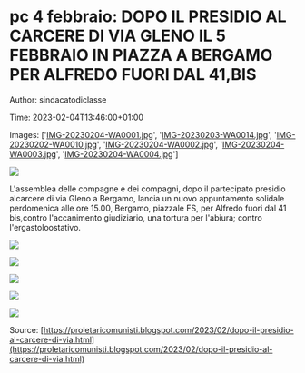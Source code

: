 # pc 4 febbraio: DOPO IL PRESIDIO AL CARCERE DI VIA GLENO IL 5 FEBBRAIO IN PIAZZA A BERGAMO PER ALFREDO FUORI DAL 41,BIS

Author: sindacatodiclasse

Time: 2023-02-04T13:46:00+01:00

Images: ['[IMG-20230204-WA0001.jpg](https://blogger.googleusercontent.com/img/b/R29vZ2xl/AVvXsEiArfg7SKfp-i3vqXkkL7CPwaS5uHljjMsqnqWui0QF-cMUCPWMEDP5oSsngOyh4eeMOHXaYtZ6KLAkIPmS1dDHdWbbhb3Xjbca_Zw3aTmQRfIo64abY-NSyi3LumFJMwyn4_stWGtplXRLKLMO-4XfRlzolCaDuBQasM8Eo3n5Z0htQgE9wcY7Et7T/w640-h360/IMG-20230204-WA0001.jpg)', '[IMG-20230203-WA0014.jpg](https://blogger.googleusercontent.com/img/b/R29vZ2xl/AVvXsEiJZVdevNQk7_vYO2bJgIsPA19-LRWum68jBDwnspnEPUL6SVhrMor9pxmA1ehe_sTwQizPSOnksf1bC31gNaXX98e74-umOnLCfo-eqXeLfYZid7OA6h45dPLjg-TMALDAUjTnKta3t_71PNaRWlMP8dldi1t59SUgybdlr48VINLqycgWx_LJL-FB/w640-h320/IMG-20230203-WA0014.jpg)', '[IMG-20230202-WA0010.jpg](https://blogger.googleusercontent.com/img/b/R29vZ2xl/AVvXsEiidTytAiUK-nZ70EBT_rrmWWdYcH7x3O7cKsTVOlfAu5wYINQZp2FSTS9uatlIojLaM2KJT729VQBAmliO5CmLAPnl1_FfyBymN7kaO1b6yev1M3Jz5klL1bJ_8i1dIRz35NJaQMqs0Q4OskCFKMnzRUBwZW0epGbhCksaLvurJfYWHUyxtFlujdGD/w279-h400/IMG-20230202-WA0010.jpg)', '[IMG-20230204-WA0002.jpg](https://blogger.googleusercontent.com/img/b/R29vZ2xl/AVvXsEjgHUVKcBlzy1rQ_YDKw-yvVYZCuSqrSsIRB4sF1la-qSGyrGsEtIohoUCONj0VlEzrSscHv_0_49ytbg2O3Be0EJvyBRQDPz4AyalU24zgmdNHJWfH9qCnDhnB0EzvzD9evD1psEJDFpwHbM0EF9NmnA-RuJAunvZmh2k04PyzKLlulAjQV1rVtWlU/w400-h225/IMG-20230204-WA0002.jpg)', '[IMG-20230204-WA0003.jpg](https://blogger.googleusercontent.com/img/b/R29vZ2xl/AVvXsEhpiLCACJUqstwpwJdnm1BtqhkMCgihf-KSOxQr-ARHSSfiD2g4387-jeZEC64oe3g402FSxeqG0VIhRbFY0QfQCXWi__rO8Ea7w70SkPM3EHmxlJC6BryqFYZ4nTvVeT0aFp96-rbWuCjYzcTdMsZbWuQWR4RZzoU9yqmxbR4Hq6njBSaUJU3sSIIA/w400-h225/IMG-20230204-WA0003.jpg)', '[IMG-20230204-WA0004.jpg](https://blogger.googleusercontent.com/img/b/R29vZ2xl/AVvXsEhnsSM858QPiEv3T_pDcZTn34dZaChkCfAhpd0EesZSLfFRcNSSglWPwlb8EHY3tZOxdr_8qeCN64U7crjgtK3Kqt7oP5iXIOQAG9U6ObsSFs5cXtz_w1gbq2E9fapcMHnzTzPryLvkguNHcuyuR_tHjaDOZt_hQ3kewINIruP9f0NhMyGOvvS4CzAT/w400-h225/IMG-20230204-WA0004.jpg)']

<!--METADATA-->

![](../Images/2023-02-04T13:46:00+01:00/IMG-20230204-WA0001.jpg)

L'assemblea delle compagne e dei compagni, dopo il partecipato presidio alcarcere di via Gleno a Bergamo, lancia un nuovo appuntamento solidale perdomenica alle ore 15.00, Bergamo, piazzale FS, per Alfredo fuori dal 41 bis,contro l'accanimento giudiziario, una tortura per l'abiura; contro l'ergastoloostativo.

[![](../Images/2023-02-04T13:46:00+01:00/IMG-20230203-WA0014.jpg)](https://blogger.googleusercontent.com/img/b/R29vZ2xl/AVvXsEiJZVdevNQk7_vYO2bJgIsPA19-LRWum68jBDwnspnEPUL6SVhrMor9pxmA1ehe_sTwQizPSOnksf1bC31gNaXX98e74-umOnLCfo-eqXeLfYZid7OA6h45dPLjg-TMALDAUjTnKta3t_71PNaRWlMP8dldi1t59SUgybdlr48VINLqycgWx_LJL-FB/s2016/IMG-20230203-WA0014.jpg)

[![](../Images/2023-02-04T13:46:00+01:00/IMG-20230202-WA0010.jpg)](https://blogger.googleusercontent.com/img/b/R29vZ2xl/AVvXsEiidTytAiUK-nZ70EBT_rrmWWdYcH7x3O7cKsTVOlfAu5wYINQZp2FSTS9uatlIojLaM2KJT729VQBAmliO5CmLAPnl1_FfyBymN7kaO1b6yev1M3Jz5klL1bJ_8i1dIRz35NJaQMqs0Q4OskCFKMnzRUBwZW0epGbhCksaLvurJfYWHUyxtFlujdGD/s1600/IMG-20230202-WA0010.jpg)



[![](../Images/2023-02-04T13:46:00+01:00/IMG-20230204-WA0002.jpg)](https://blogger.googleusercontent.com/img/b/R29vZ2xl/AVvXsEjgHUVKcBlzy1rQ_YDKw-yvVYZCuSqrSsIRB4sF1la-qSGyrGsEtIohoUCONj0VlEzrSscHv_0_49ytbg2O3Be0EJvyBRQDPz4AyalU24zgmdNHJWfH9qCnDhnB0EzvzD9evD1psEJDFpwHbM0EF9NmnA-RuJAunvZmh2k04PyzKLlulAjQV1rVtWlU/s1600/IMG-20230204-WA0002.jpg)



[![](../Images/2023-02-04T13:46:00+01:00/IMG-20230204-WA0003.jpg)](https://blogger.googleusercontent.com/img/b/R29vZ2xl/AVvXsEhpiLCACJUqstwpwJdnm1BtqhkMCgihf-KSOxQr-ARHSSfiD2g4387-jeZEC64oe3g402FSxeqG0VIhRbFY0QfQCXWi__rO8Ea7w70SkPM3EHmxlJC6BryqFYZ4nTvVeT0aFp96-rbWuCjYzcTdMsZbWuQWR4RZzoU9yqmxbR4Hq6njBSaUJU3sSIIA/s1600/IMG-20230204-WA0003.jpg)



[![](../Images/2023-02-04T13:46:00+01:00/IMG-20230204-WA0004.jpg)](https://blogger.googleusercontent.com/img/b/R29vZ2xl/AVvXsEhnsSM858QPiEv3T_pDcZTn34dZaChkCfAhpd0EesZSLfFRcNSSglWPwlb8EHY3tZOxdr_8qeCN64U7crjgtK3Kqt7oP5iXIOQAG9U6ObsSFs5cXtz_w1gbq2E9fapcMHnzTzPryLvkguNHcuyuR_tHjaDOZt_hQ3kewINIruP9f0NhMyGOvvS4CzAT/s1600/IMG-20230204-WA0004.jpg)

Source: [https://proletaricomunisti.blogspot.com/2023/02/dopo-il-presidio-al-carcere-di-via.html](https://proletaricomunisti.blogspot.com/2023/02/dopo-il-presidio-al-carcere-di-via.html)